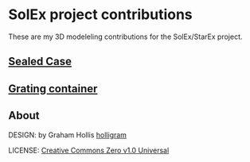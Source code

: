 # SolEx project contributions

These are my 3D modeleling contributions for the SolEx/StarEx project.

## [Sealed Case](https://github.com/holligram/SolEx_contrib/tree/main/case_sealed)

## [Grating container](https://github.com/holligram/SolEx_contrib/tree/main/grating_storage)


## About

DESIGN: by Graham Hollis [holligram](https://github.com/holligram)

LICENSE: [Creative Commons Zero v1.0 Universal](https://creativecommons.org/publicdomain/zero/1.0/)




 
